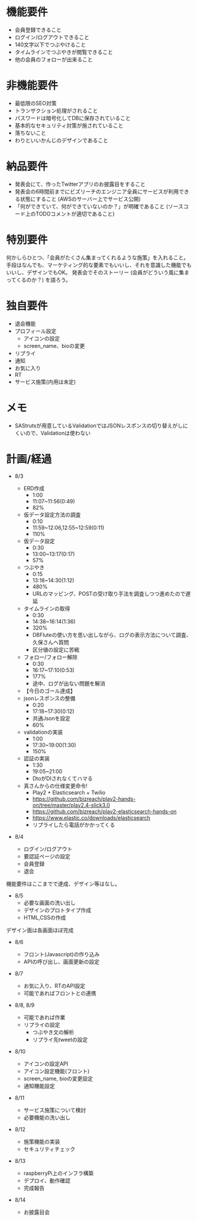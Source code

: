 # 機能要件

+ 会員登録できること
+ ログイン/ログアウトできること
+ 140文字以下でつぶやけること
+ タイムラインでつぶやきが閲覧できること
+ 他の会員のフォローが出来ること

# 非機能要件

+ 最低限のSEO対策
+ トランザクション処理がされること
+ パスワードは暗号化してDBに保存されていること
+ 基本的なセキュリティ対策が施されていること
+ 落ちないこと
+ わりといいかんじのデザインであること

# 納品要件
+ 発表会にて、作ったTwitterアプリのお披露目をすること
+ 発表会の6時間前までにビズリーチのエンジニア全員にサービスが利用できる状態にすること (AWSのサーバー上でサービス公開)
+ 「何ができていて、何ができていないのか？」が明確であること (ソースコード上のTODOコメントが適切であること)

# 特別要件
何かしらひとつ、「会員がたくさん集まってくれるような施策」を入れること。
手段はなんでも、マーケティング的な要素でもいいし、それを意識した機能でもいいし、デザインでもOK。
発表会でそのストーリー (会員がどういう風に集まってくるのか？) を語ろう。

# 独自要件
+ 退会機能
+ プロフィール設定
  + アイコンの設定
  + screen_name、bioの変更
+ リプライ
+ 通知
+ お気に入り
+ RT
+ サービス施策(内用は未定)

# メモ
+ SAStrutsが用意しているValidationではJSONレスポンスの切り替えがしにくいので、Validationは使わない

# 計画/経過
+ 8/3
  + ERD作成
    + 1:00
    + 11:07~11:56(0:49)
    + 82%
  + 仮データ設定方法の調査
    + 0:10
    + 11:59~12:06,12:55~12:59(0:11)
    + 110%
  + 仮データ設定
    + 0:30
    + 13:00~13:17(0:17)
    + 57%
  + つぶやき
    + 0:15
    + 13:18~14:30(1:12)
    + 480%
    + URLのマッピング、POSTの受け取り手法を調査しつつ進めたので遅延
  + タイムラインの取得
    + 0:30
    + 14:38~16:14(1:36)
    + 320%
    + DBFluteの使い方を思い出しながら、ログの表示方法について調査、久保さんへ質問
    + 区分値の設定に苦戦
  + フォロー/フォロー解除
    + 0:30
    + 16:17~17:10(0:53)
    + 177%
    + 途中、ログが出ない問題を解消
  + 【今日のゴール達成】
  + jsonレスポンスの整備
    + 0:20
    + 17:18~17:30(0:12)
    + 共通Jsonを設定
    + 60%
  + validationの実装
    + 1:00
    + 17:30~19:00(1:30)
    + 150%
  + 認証の実装
    + 1:30
    + 19:05~21:00
    + DtoがDIされなくてハマる
  + 真さんからの仕様変更命令!
    + Play2 + Elasticsearch + Twilio
    + https://github.com/bizreach/play2-hands-on/tree/master/play2.4-slick3.0
    + https://github.com/bizreach/play2-elasticsearch-hands-on
    + https://www.elastic.co/downloads/elasticsearch
    + リプライしたら電話がかかってくる

+ 8/4
  + ログイン/ログアウト
  + 要認証ページの設定
  + 会員登録
  + 退会

機能要件はここまでで達成、デザイン等はなし。

+ 8/5
  + 必要な画面の洗い出し
  + デザインのプロトタイプ作成
  + HTML,CSSの作成

デザイン面は各画面ほぼ完成

+ 8/6
  + フロント(Javascript)の作り込み
  + APIの呼び出し、画面更新の設定

+ 8/7
  + お気に入り、RTのAPI設定
  + 可能であればフロントとの連携

+ 8/8, 8/9
  + 可能であれば作業
  + リプライの設定
    + つぶやき文の解析
    + リプライ先tweetの設定

+ 8/10
  + アイコンの設定API
  + アイコン設定機能(フロント)
  + screen_name, bioの変更設定
  + 通知機能設定

+ 8/11
  + サービス施策について検討
  + 必要機能の洗い出し

+ 8/12
  + 施策機能の実装
  + セキュリティチェック

+ 8/13
  + raspberryPi上のインフラ構築
  + デプロイ、動作確認
  + 完成報告

+ 8/14
  + お披露目会
